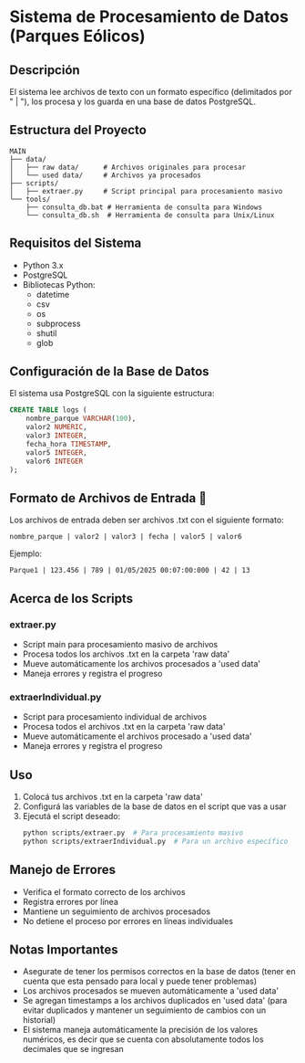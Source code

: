 # Sistema de Procesamiento de Datos (Parques Eólicos)

## Descripción
El sistema lee archivos de texto con un formato específico (delimitados por " | "), los procesa y los guarda en una base de datos PostgreSQL.

## Estructura del Proyecto
```
MAIN
├── data/
│   ├── raw data/      # Archivos originales para procesar
│   └── used data/     # Archivos ya procesados
├── scripts/
│   ├── extraer.py     # Script principal para procesamiento masivo
└── tools/
    ├── consulta_db.bat # Herramienta de consulta para Windows
    └── consulta_db.sh  # Herramienta de consulta para Unix/Linux
```

## Requisitos del Sistema
- Python 3.x
- PostgreSQL
- Bibliotecas Python:
  - datetime
  - csv
  - os
  - subprocess
  - shutil
  - glob

## Configuración de la Base de Datos
El sistema usa PostgreSQL con la siguiente estructura:
```sql
CREATE TABLE logs (
    nombre_parque VARCHAR(100),
    valor2 NUMERIC,
    valor3 INTEGER,
    fecha_hora TIMESTAMP,
    valor5 INTEGER,
    valor6 INTEGER
);
```

## Formato de Archivos de Entrada 📝
Los archivos de entrada deben ser archivos .txt con el siguiente formato:
```
nombre_parque | valor2 | valor3 | fecha | valor5 | valor6
```
Ejemplo:
```
Parque1 | 123.456 | 789 | 01/05/2025 00:07:00:000 | 42 | 13
```

## Acerca de los Scripts

### extraer.py
- Script main para procesamiento masivo de archivos
- Procesa todos los archivos .txt en la carpeta 'raw data'
- Mueve automáticamente los archivos procesados a 'used data'
- Maneja errores y registra el progreso

### extraerIndividual.py
- Script para procesamiento individual de archivos
- Procesa todos el archivos .txt en la carpeta 'raw data'
- Mueve automáticamente el archivos procesado a 'used data'
- Maneja errores y registra el progreso

## Uso

1. Colocá tus archivos .txt en la carpeta 'raw data'
2. Configurá las variables de la base de datos en el script que vas a usar
3. Ejecutá el script deseado:
   ```bash
   python scripts/extraer.py  # Para procesamiento masivo
   python scripts/extraerIndividual.py  # Para un archivo específico
   ```

## Manejo de Errores
- Verifica el formato correcto de los archivos
- Registra errores por línea
- Mantiene un seguimiento de archivos procesados
- No detiene el proceso por errores en líneas individuales

## Notas Importantes
- Asegurate de tener los permisos correctos en la base de datos 
(tener en cuenta que esta pensado para local y puede tener problemas)
- Los archivos procesados se mueven automáticamente a 'used data'
- Se agregan timestamps a los archivos duplicados en 'used data'
(para evitar duplicados y mantener un seguimiento de cambios con
un historial)
- El sistema maneja automáticamente la precisión de los valores numéricos, es decir que se cuenta con absolutamente todos los decimales que se ingresan
